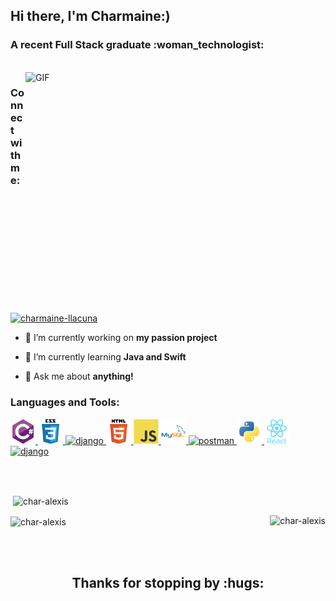 
<h2 align="left"> Hi there, I'm Charmaine:)	<br />
<h3 align="left">A recent Full Stack graduate :woman_technologist:	</h3>

<br />
<img align="right" alt="GIF" src="https://media2.giphy.com/media/BferOKonYOspm28AiB/giphy.gif?cid=790b7611d21071ec78b6fedf4366758cc32ac4a772f9e563&rid=giphy.gif&ct=g" width="480" height="384">

  
<h3 align="left">Connect with me:</h3>
<p align="left">
<a href="https://linkedin.com/in/charmaine-llacuna" target="blank"><img align="center" src="https://raw.githubusercontent.com/rahuldkjain/github-profile-readme-generator/master/src/images/icons/Social/linked-in-alt.svg" alt="charmaine-llacuna" height="30" width="40" /></a>
</p>
  
- 🔭 I’m currently working on **my passion project**

- 🌱 I’m currently learning **Java and Swift**

- 💬 Ask me about **anything!**

<h3 align="left">Languages and Tools:</h3>
<p align="left"> <a href="https://www.w3schools.com/cs/" target="_blank" rel="noreferrer"> <img src="https://raw.githubusercontent.com/devicons/devicon/master/icons/csharp/csharp-original.svg" alt="csharp" width="40" height="40"/> </a> <a href="https://www.w3schools.com/css/" target="_blank" rel="noreferrer"> <img src="https://raw.githubusercontent.com/devicons/devicon/master/icons/css3/css3-original-wordmark.svg" alt="css3" width="40" height="40"/> </a> <a href="https://www.djangoproject.com/" target="_blank" rel="noreferrer"> <img src="https://img.shields.io/badge/Django-092E20?style=for-the-badge&logo=django&logoColor=white" alt="django" width="150" height="40"/> </a> <a href="https://www.w3.org/html/" target="_blank" rel="noreferrer"> <img src="https://raw.githubusercontent.com/devicons/devicon/master/icons/html5/html5-original-wordmark.svg" alt="html5" width="40" height="40"/> </a> <a href="https://developer.mozilla.org/en-US/docs/Web/JavaScript" target="_blank" rel="noreferrer"> <img src="https://raw.githubusercontent.com/devicons/devicon/master/icons/javascript/javascript-original.svg" alt="javascript" width="40" height="40"/> </a> <a href="https://www.mysql.com/" target="_blank" rel="noreferrer"> <img src="https://raw.githubusercontent.com/devicons/devicon/master/icons/mysql/mysql-original-wordmark.svg" alt="mysql" width="40" height="40"/> </a> <a href="https://postman.com" target="_blank" rel="noreferrer"> <img src="https://www.vectorlogo.zone/logos/getpostman/getpostman-icon.svg" alt="postman" width="40" height="40"/> </a> <a href="https://www.python.org" target="_blank" rel="noreferrer"> <img src="https://raw.githubusercontent.com/devicons/devicon/master/icons/python/python-original.svg" alt="python" width="40" height="40"/> </a> <a href="https://reactjs.org/" target="_blank" rel="noreferrer"> <img src="https://raw.githubusercontent.com/devicons/devicon/master/icons/react/react-original-wordmark.svg" alt="react" width="40" height="40"/> </a> <a href="https://www.djangoproject.com/" target="_blank" rel="noreferrer"> <img src="https://img.shields.io/badge/bootstrap-%23563D7C.svg?style=for-the-badge&logo=bootstrap&logoColor=white](https://img.shields.io/badge/Bootstrap-563D7C?style=for-the-badge&logo=bootstrap&logoColor=white" alt="django" width="150" height="40"/> </a></p>

<br />
<br />
<p>&nbsp;<img align="center" src="https://github-readme-stats.vercel.app/api?username=char-alexis&show_icons=true&locale=en" alt="char-alexis" /></p>
<p><img align="right" src="https://github-readme-stats.vercel.app/api/top-langs?username=char-alexis&show_icons=true&locale=en&layout=compact" alt="char-alexis" /></p>
<p><img align="center" src="https://github-readme-streak-stats.herokuapp.com/?user=char-alexis&" alt="char-alexis" /></p>

<br />
<br />

<h2 align="center"> Thanks for stopping by :hugs:	<br />

